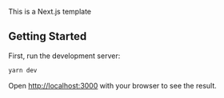 This is a Next.js template

## Getting Started

First, run the development server:

```bash
yarn dev
```

Open [http://localhost:3000](http://localhost:3000) with your browser to see the result.
